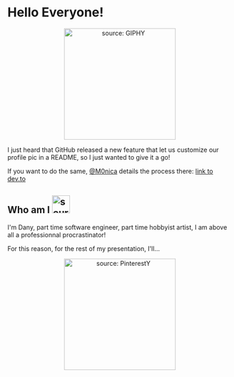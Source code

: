 # Hello Everyone!
<p align="center"><a href="#"><img src="https://media.giphy.com/media/MeJgB3yMMwIaHmKD4z/source.gif" width="250" height="250" alt="source: GIPHY"/></a></p>

I just heard that GitHub released a new feature that let us customize our profile pic in a README, so I just wanted to give it a go!

If you want to do the same, [@M0nica](https://github.com/m0nica) details the process there: [link to dev.to](https://dev.to/m0nica/how-to-create-a-github-profile-readme-1paj)

## Who am I <img src="https://cdn.psychologytoday.com/sites/default/files/styles/article-inline-half-caption/public/field_blog_entry_images/2018-07/who_am_i.jpeg?itok=r0dpnt0k" width="40" height="40" alt="source: GIPHY"/>


I'm Dany, part time software engineer, part time hobbyist artist, I am above all a professionnal procrastinator!

For this reason, for the rest of my presentation, I'll...
<p align="center">
<a href="#"><img src="https://i.pinimg.com/564x/2a/e1/2e/2ae12e325d01fe36b22720e4752c009f.jpg" width="250" height="250" alt="source: PinterestY"/></a>
</p>
